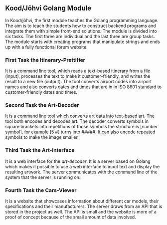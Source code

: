 ## Kood/Jõhvi Golang Module

In Kood/jõhvi, the first module teaches the Golang programming language. The aim is to teach the students how to construct backend programs and integrate them with simple front-end solutions. The module is divided into six tasks. The first three are individual and the last three are group tasks. The module starts with creating programs that manipulate strings and ends up with a fully functional forum website.

### First Task **the Itinerary-Prettifier**

It is a command line tool, which reads a text-based itinerary from a file (input), processes the text to make it customer-friendly, and writes the result to a new file (output). The tool converts airport codes into airport names and also converts dates and times that are in in ISO 8601 standard to customer-friendly dates and times.

### Second Task **the Art-Decoder**

It is a command line tool which converts art data into text-based art. The tool both encodes and decodes art. The decoder converts symbols in square brackets into repetitions of those symbols the structure is [number symbol], for example [5 #] turns into #####. It can also encode repeated symbols to make the image smaller.

### Third Task **the Art-Interface**

It is a web interface for the *art-decoder*. It is a server based on Golang which makes it possible to use a web interface to input text and display the resulting artwork. The server communicates with the command line of the system that the server is running on.

### Fourth Task **the Cars-Viewer**

It is a website that showcases information about different car models, their specifications and their manufacturers. The server draws from an API that is stored in the project as well. The API is small and the website is more of a proof of concept because of the small amount of data involved. 
